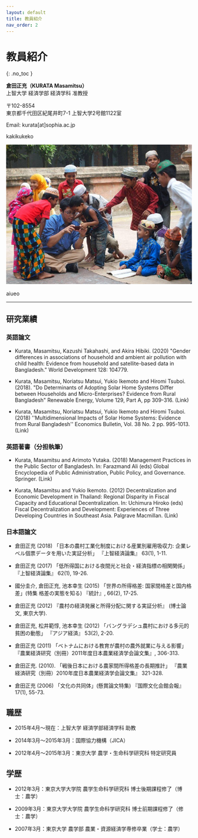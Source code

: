 ```yaml
---
layout: default
title: 教員紹介
nav_order: 2
---
```


# 教員紹介
{: .no_toc }


**倉田正充（KURATA Masamitsu）**  
上智大学 経済学部 経済学科 准教授

〒102-8554  
東京都千代田区紀尾井町7-1 上智大学2号館1122室 

Email: kurata[at]sophia.ac.jp  

kakikukeko  

![](../images/introduction-kurata01.jpg "バングラデシュ,  ノルシンディ県")  


aiueo

---
## 研究業績
### 英語論文

+ Kurata, Masamitsu, Kazushi Takahashi, and Akira Hibiki. (2020) "Gender differences in associations of household and ambient air pollution with child health: Evidence from household and satellite-based data in Bangladesh." World Development 128: 104779. 

+ Kurata, Masamitsu, Noriatsu Matsui, Yukio Ikemoto and Hiromi Tsuboi. (2018). "Do Determinants of Adopting Solar Home Systems Differ between Households and Micro-Enterprises? Evidence from Rural Bangladesh" Renewable Energy, Volume 129, Part A, pp 309-316. (Link)

+ Kurata, Masamitsu, Noriatsu Matsui, Yukio Ikemoto and Hiromi Tsuboi. (2018) ''Multidimensional Impacts of Solar Home Systems: Evidence from Rural Bangladesh'' Economics Bulletin, Vol. 38 No. 2 pp. 995-1013. (Link)



### 英語著書（分担執筆）

+ Kurata, Masamitsu and Arimoto Yutaka. (2018) Management Practices in the Public Sector of Bangladesh. In: Farazmand Ali (eds) Global Encyclopedia of Public Administration, Public Policy, and Governance. Springer. (Link)

+ Kurata, Masamitsu and Yukio Ikemoto. (2012) Decentralization and Economic Development in Thailand: Regional Disparity in Fiscal Capacity and Educational Decentralization. In: Uchimura Hiroko (eds) Fiscal Decentralization and Development: Experiences of Three Developing Countries in Southeast Asia. Palgrave Macmillan. (Link)



### 日本語論文

+ 倉田正充 (2018) 「日本の農村工業化制度における産業別雇用吸収力: 企業レベル個票データを用いた実証分析」 『上智経済論集』 63(1), 1-11.

+ 倉田正充 (2017) 「低所得国における夜間光と社会・経済指標の相関関係」 『上智経済論集』 62(1), 19-26. 

+ 國分圭介, 倉田正充, 池本幸生 (2015) 「世界の所得格差: 国家間格差と国内格差」(特集 格差の実態を知る) 『統計』, 66(2), 17-25. 

+ 倉田正充 (2012) 『農村の経済発展と所得分配に関する実証分析』 (博士論文, 東京大学). 

+ 倉田正充, 松井範惇, 池本幸生 (2012) 「バングラデシュ農村における多元的貧困の動態」 『アジア経済』 53(2), 2-20. 

+ 倉田正充 (2011) 「ベトナムにおける教育が農村の農外就業に与える影響」 『農業経済研究（別冊）2011年度日本農業経済学会論文集』, 306-313. 

+ 倉田正充. (2010). 「戦後日本における農家間所得格差の長期推計」 『農業経済研究（別冊）2010年度日本農業経済学会論文集』 321-328. 

+ 倉田正充 (2006) 「文化の共同体」(懸賞論文特集) 『国際文化会館会報』 17(1), 55-73. 

## 職歴
+ 2015年4月～現在：上智大学 経済学部経済学科 助教

+ 2014年3月～2015年3月：国際協力機構（JICA）

+ 2012年4月～2015年3月：東京大学 農学・生命科学研究科 特定研究員 

## 学歴
+ 2012年3月：東京大学大学院 農学生命科学研究科 博士後期課程修了（博士：農学） 

+ 2009年3月：東京大学大学院 農学生命科学研究科 博士前期課程修了（修士：農学）

+ 2007年3月：東京大学 農学部 農業・資源経済学専修卒業（学士：農学）